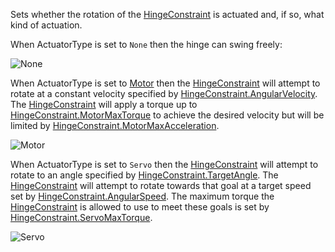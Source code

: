 Sets whether the rotation of the [HingeConstraint](https://developer.roblox.com/en-us/api-reference/class/HingeConstraint) is actuated and, if so, what kind of actuation.

When ActuatorType is set to `None` then the hinge can swing freely:

![None](https://developer.roblox.com/assets/blt79ffbb7926c74991/HingeConstraintNone.gif)

When ActuatorType is set to [Motor](https://developer.roblox.com/en-us/api-reference/class/Motor) then the [HingeConstraint](https://developer.roblox.com/en-us/api-reference/class/HingeConstraint) will attempt to rotate at a constant velocity specified by [HingeConstraint.AngularVelocity](https://developer.roblox.com/en-us/api-reference/property/HingeConstraint/AngularVelocity). The [HingeConstraint](https://developer.roblox.com/en-us/api-reference/class/HingeConstraint) will apply a torque up to [HingeConstraint.MotorMaxTorque](https://developer.roblox.com/en-us/api-reference/property/HingeConstraint/MotorMaxTorque) to achieve the desired velocity but will be limited by [HingeConstraint.MotorMaxAcceleration](https://developer.roblox.com/en-us/api-reference/property/HingeConstraint/MotorMaxAcceleration).

![Motor](https://developer.roblox.com/assets/blt41b9a99739a65a1d/HingeConstraintMotor.gif)

When ActuatorType is set to `Servo` then the [HingeConstraint](https://developer.roblox.com/en-us/api-reference/class/HingeConstraint) will attempt to rotate to an angle specified by [HingeConstraint.TargetAngle](https://developer.roblox.com/en-us/api-reference/property/HingeConstraint/TargetAngle). The [HingeConstraint](https://developer.roblox.com/en-us/api-reference/class/HingeConstraint) will attempt to rotate towards that goal at a target speed set by [HingeConstraint.AngularSpeed](https://developer.roblox.com/en-us/api-reference/property/HingeConstraint/AngularSpeed). The maximum torque the [HingeConstraint](https://developer.roblox.com/en-us/api-reference/class/HingeConstraint) is allowed to use to meet these goals is set by [HingeConstraint.ServoMaxTorque](https://developer.roblox.com/en-us/api-reference/property/HingeConstraint/ServoMaxTorque).

![Servo](https://developer.roblox.com/assets/blt30faa18cf5f31d5c/HingeConstraintServo.gif)